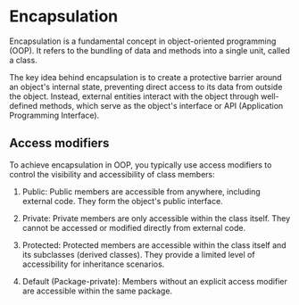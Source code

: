 # Encapsulation

Encapsulation is a fundamental concept in object-oriented programming (OOP). It
refers to the bundling of data and methods into a single unit, called a class.

The key idea behind encapsulation is to create a protective barrier around an
object's internal state, preventing direct access to its data from outside the
object. Instead, external entities interact with the object through well-defined
methods, which serve as the object's interface or API (Application Programming
Interface).

## Access modifiers

To achieve encapsulation in OOP, you typically use access modifiers to control
the visibility and accessibility of class members:

1. Public: Public members are accessible from anywhere, including external code.
They form the object's public interface.

2. Private: Private members are only accessible within the class itself. They
cannot be accessed or modified directly from external code.

3. Protected: Protected members are accessible within the class itself and its
subclasses (derived classes). They provide a limited level of accessibility for
inheritance scenarios.

4. Default (Package-private): Members without an explicit access modifier are 
accessible within the same package.
